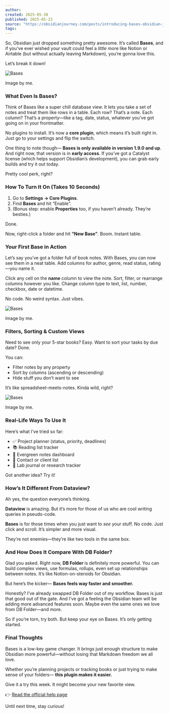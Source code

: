 ```yaml
---
author:
created: 2025-05-30
published: 2025-05-23
source: "https://obsidianjourney.com/posts/introducing-bases-obsidian-just-got-a-built-in-database-sort-of/"
tags:
---
```

So, Obsidian just dropped something pretty awesome. It’s called **Bases**, and if you’ve ever wished your vault could feel a *little* more like Notion or Airtable (but without actually leaving Markdown), you’re gonna love this.

Let’s break it down!

![Bases](https://obsidianjourney.com/images/bases1.png)

Image by me.

### What Even Is Bases?

Think of Bases like a super chill database view. It lets you take a set of notes and treat them like rows in a table. Each row? That’s a note. Each column? That’s a property—like a tag, date, status, whatever you’ve got going on in your frontmatter.

No plugins to install. It’s now a **core plugin**, which means it’s built right in. Just go to your settings and flip the switch.

One thing to note though— **Bases is only available in version 1.9.0 and up**. And right now, that version is in **early access**. If you’ve got a Catalyst license (which helps support Obsidian’s development), you can grab early builds and try it out today.

Pretty cool perk, right?

### How To Turn It On (Takes 10 Seconds)

1. Go to **Settings → Core Plugins**.
2. Find **Bases** and hit “Enable”.
3. (Bonus step: enable **Properties** too, if you haven’t already. They’re besties.)

Done.

Now, right-click a folder and hit **“New Base”**. Boom. Instant table.

### Your First Base in Action

Let’s say you’ve got a folder full of book notes. With Bases, you can now see them in a neat table. Add columns for author, genre, read status, rating—you name it.

Click any cell on the **name** column to view the note. Sort, filter, or rearrange columns however you like. Change column type to text, list, number, checkbox, date or datetime.

No code. No weird syntax. Just vibes.

![Bases](https://obsidianjourney.com/images/bases2.png)

Image by me.

### Filters, Sorting & Custom Views

Need to see only your 5-star books? Easy. Want to sort your tasks by due date? Done.

You can:

- Filter notes by any property
- Sort by columns (ascending or descending)
- Hide stuff you don’t want to see

It’s like spreadsheet-meets-notes. Kinda wild, right?

![Bases](https://obsidianjourney.com/images/bases3.png)

Image by me.

### Real-Life Ways To Use It

Here’s what I’ve tried so far:

- ✅ Project planner (status, priority, deadlines)
- 📚 Reading list tracker
- 🧠 Evergreen notes dashboard
- 💼 Contact or client list
- 🧪 Lab journal or research tracker

Got another idea? Try it!

### How’s It Different From Dataview?

Ah yes, the question everyone’s thinking.

**Dataview** is amazing. But it’s more for those of us who are cool writing queries in pseudo-code.

**Bases** is for those times when you just want to *see* your stuff. No code. Just click and scroll. It’s simpler and more visual.

They’re not enemies—they’re like two tools in the same box.

### And How Does It Compare With DB Folder?

Glad you asked. Right now, **DB Folder** is definitely more powerful. You can build complex views, use formulas, rollups, even set up relationships between notes. It’s like Notion-on-steroids for Obsidian.

But here’s the kicker— **Bases feels way faster and smoother.**

Honestly? I’ve already swapped DB Folder out of my workflow. Bases is just that good out of the gate. And I’ve got a feeling the Obsidian team will be adding more advanced features soon. Maybe even the same ones we love from DB Folder—and more.

So if you’re torn, try both. But keep your eye on Bases. It’s only getting started.

### Final Thoughts

Bases is a low-key game changer. It brings just enough structure to make Obsidian more powerful—without losing that Markdown freedom we all love.

Whether you’re planning projects or tracking books or just trying to make sense of your folders— **this plugin makes it easier.**

Give it a try this week. It might become your new favorite view.

👉 [Read the official help page](https://help.obsidian.md/bases)

Until next time, stay curious!